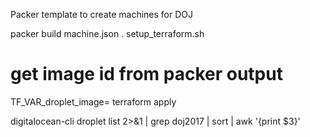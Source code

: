 Packer template to create machines for DOJ

packer build machine.json
. setup_terraform.sh

# get image id from packer output
TF_VAR_droplet_image=<image id> terraform apply

digitalocean-cli droplet list 2>&1 | grep doj2017 | sort | awk '{print $3}'
